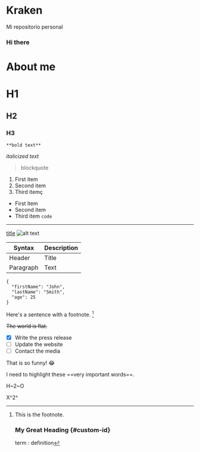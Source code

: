 # Kraken
Mi repositorio personal

### Hi there

# About me

# H1
## H2
### H3
	**bold text**
 *italicized text*
 > blockquote
1. First item
2. Second item
3. Third itemç
- First item
- Second item
- Third item
`code`
---
[title](https://www.example.com)
![alt text](image.jpg)

| Syntax | Description |
| ----------- | ----------- |
| Header | Title |
| Paragraph | Text |

```
{
  "firstName": "John",
  "lastName": "Smith",
  "age": 25
}
```

Here's a sentence with a footnote. [^1]

[^1]: This is the footnote.

	### My Great Heading {#custom-id}

	term
: definition

~~The world is flat.~~

- [x] Write the press release
- [ ] Update the website
- [ ] Contact the media

That is so funny! :joy:

I need to highlight these ==very important words==.

H~2~O

X^2^
